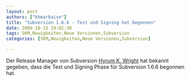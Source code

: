 ```yaml
---
layout: post
authors: ["khmarbaise"]
title: "Subversion 1.6.6 - Test und Signing hat begonnen"
date: 2009-10-15 19:02:30
tags: SKM,Neuigkeiten,Neue Versionen,Subversion
categories: [SKM,Neuigkeiten,Neue Versionen,Subversion]

---
```

Der Release Manager von Subversion <a href="http://www.nabble.com/1.6.6-up-for-signing-testing-td25911900.html">Hyrum K. Wright</a> hat bekannt gegeben, dass die Test und Signing Phase für Subversion 1.6.6 begonnen hat.
